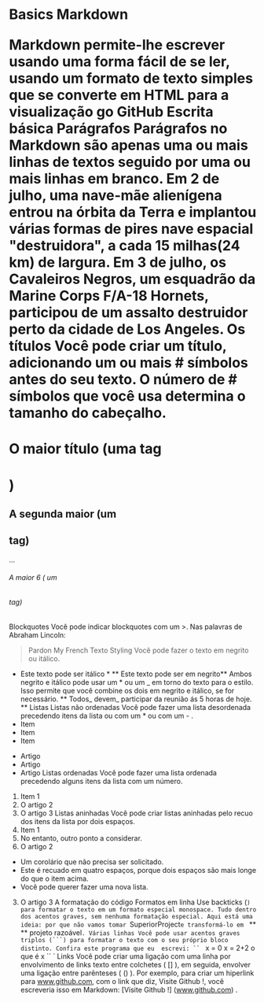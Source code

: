 
   <h1>Basics Markdown


Markdown permite-lhe escrever usando uma forma fácil de se ler, usando um formato de texto simples que se converte em HTML para a visualização go GitHub
Escrita básica
Parágrafos
Parágrafos no Markdown são apenas uma ou mais linhas de textos seguido por uma ou mais linhas em branco.
Em 2 de julho, uma nave-mãe alienígena entrou na órbita da Terra e implantou várias formas de pires nave espacial "destruidora", a cada 15 milhas(24 km) de largura.
Em 3 de julho, os Cavaleiros Negros, um esquadrão da Marine Corps F/A-18 Hornets, participou de um assalto destruidor perto da cidade de Los Angeles.
Os títulos
Você pode criar um título, adicionando um ou mais # símbolos antes do seu texto. O número de # símbolos que você usa determina o tamanho do cabeçalho.
# O maior título (uma tag <h1>)
## A segunda maior (um <h2> tag)
...
###### A maior 6 ( um <h6> tag)
Blockquotes
Você pode indicar blockquotes com um >.
Nas palavras de Abraham Lincoln:
> Pardon My French
Texto Styling
Você pode fazer o texto em negrito ou itálico.
* Este texto pode ser itálico *
** Este texto pode ser em negrito**
Ambos negrito e itálico pode usar um * ou um _ em torno do texto para o estilo. Isso permite que você combine os dois em negrito e itálico, se for necessário.
** Todos_ devem_ participar da reunião ás 5 horas de hoje. **
Listas
Listas não ordenadas
Você pode fazer uma lista desordenada precedendo itens da lista ou com um * ou com um - .
* Item
* Item
* Item

- Artigo
- Artigo
- Artigo
Listas ordenadas
Você pode fazer uma lista ordenada precedendo alguns itens da lista com um número.
1. Item 1
2. O artigo 2
3. O artigo 3
Listas aninhadas
Você pode criar listas aninhadas pelo recuo dos itens da lista por dois espaços.
1. Item 1
2. No entanto, outro ponto a considerar.
2. O artigo 2
* Um corolário que não precisa ser solicitado.
 * Este é recuado em quatro espaços, porque dois espaços são mais longe do que o item acima.
 * Você pode querer fazer uma nova lista.
 3. O artigo 3
 A formatação do código
 Formatos em linha
 Use backticks (`) para formatar o texto em um formato especial monospace. Tudo dentro dos acentos graves, sem nenhuma formatação especial.
 Aqui está uma ideia: por que não vamos tomar `SuperiorProject`e transformá-lo em ` ** ** projeto razoável`.
 Várias linhas
 Você pode usar acentos graves triplos (```) para formatar o texto com o seu próprio bloco distinto.
 Confira este programa que eu  escrevi:
 `` `
 x = 0
 x = 2+2
 o que é x
 `` `
 Links
 Você pode criar uma ligação com uma linha por envolvimento de links texto entre colchetes ( [] ), em seguida, envolver uma ligação entre parênteses ( () ).
 Por exemplo, para criar um hiperlink para www.github.com, com o link que diz, Visite Github !, você escreveria isso em Markdown: [Visite Github !]  (www.github.com) .
 
